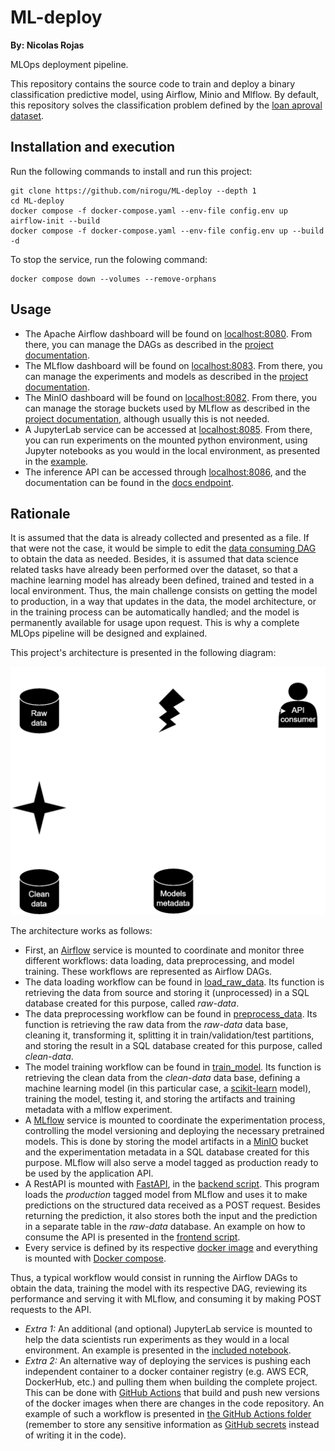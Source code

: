 # ML-deploy

**By: Nicolas Rojas**

MLOps deployment pipeline.

This repository contains the source code to train and deploy a binary classification predictive model, using Airflow, Minio and Mlflow. By default, this repository solves the classification problem defined by the [loan aproval dataset](data/dataset.csv).

## Installation and execution

Run the following commands to install and run this project:

```shell
git clone https://github.com/nirogu/ML-deploy --depth 1
cd ML-deploy
docker compose -f docker-compose.yaml --env-file config.env up airflow-init --build
docker compose -f docker-compose.yaml --env-file config.env up --build -d
```

To stop the service, run the folowing command:

```shell
docker compose down --volumes --remove-orphans
```

## Usage

- The Apache Airflow dashboard will be found on [localhost:8080](http://localhost:8080). From there, you can manage the DAGs as described in the [project documentation](https://airflow.apache.org/docs/apache-airflow/stable/index.html).
- The MLflow dashboard will be found on [localhost:8083](http://localhost:8083). From there, you can manage the experiments and models as described in the [project documentation](https://mlflow.org/docs/latest/index.html).
- The MinIO dashboard will be found on [localhost:8082](http://localhost:8082). From there, you can manage the storage buckets used by MLflow as described in the [project documentation](https://min.io/docs/minio/linux/index.html), although usually this is not needed.
- A JupyterLab service can be accessed at [localhost:8085](http://localhost:8085). From there, you can run experiments on the mounted python environment, using Jupyter notebooks as you would in the local environment, as presented in the [example](notebooks/classification_experiments.ipynb).
- The inference API can be accessed through [localhost:8086](http://localhost:8086), and the documentation can be found in the [docs endpoint](http://localhost:8086/docs).

## Rationale

It is assumed that the data is already collected and presented as a file. If that were not the case, it would be simple to edit the [data consuming DAG](dags/load_raw_data.py) to obtain the data as needed. Besides, it is assumed that data science related tasks have already been performed over the dataset, so that a machine learning model has already been defined, trained and tested in a local environment. Thus, the main challenge consists on getting the model to production, in a way that updates in the data, the model architecture, or in the training process can be automatically handled; and the model is permanently available for usage upon request. This is why a complete MLOps pipeline will be designed and explained.

This project's architecture is presented in the following diagram:

![Architecture diagram](architecture.svg)

The architecture works as follows:
- First, an [Airflow](https://airflow.apache.org/) service is mounted to coordinate and monitor three different workflows: data loading, data preprocessing, and model training. These workflows are represented as Airflow DAGs.
- The data loading workflow can be found in [load_raw_data](dags/load_raw_data.py). Its function is retrieving the data from source and storing it (unprocessed) in a SQL database created for this purpose, called _raw-data_.
- The data preprocessing workflow can be found in [preprocess_data](dags/preprocess_data.py). Its function is retrieving the raw data from the _raw-data_ data base, cleaning it, transforming it, splitting it in train/validation/test partitions, and storing the result in a SQL database created for this purpose, called _clean-data_.
- The model training workflow can be found in [train_model](dags/train_model.py). Its function is retrieving the clean data from the _clean-data_ data base, defining a machine learning model (in this particular case, a [scikit-learn](https://scikit-learn.org/stable/index.html) model), training the model, testing it, and storing the artifacts and training metadata with a mlflow experiment.
- A [MLflow](https://mlflow.org/) service is mounted to coordinate the experimentation process, controlling the model versioning and deploying the necessary pretrained models. This is done by storing the model artifacts in a [MinIO](https://min.io/) bucket and the experimentation metadata in a SQL database created for this purpose. MLflow will also serve a model tagged as production ready to be used by the application API.
- A RestAPI is mounted with [FastAPI](https://fastapi.tiangolo.com), in the [backend script](src/back/main.py). This program loads the _production_ tagged model from MLflow and uses it to make predictions on the structured data received as a POST request. Besides returning the prediction, it also stores both the input and the prediction in a separate table in the _raw-data_ database. An example on how to consume the API is presented in the [frontend script](src/front/main.py).
- Every service is defined by its respective [docker image](./docker/) and everything is mounted with [Docker compose](./docker-compose.yaml).

Thus, a typical workflow would consist in running the Airflow DAGs to obtain the data, training the model with its respective DAG, reviewing its performance and serving it with MLflow, and consuming it by making POST requests to the API.

- *Extra 1:* An additional (and optional) JupyterLab service is mounted to help the data scientists run experiments as they would in a local environment. An example is presented in the [included notebook](notebooks/classification_experiments.ipynb).
- *Extra 2:* An alternative way of deploying the services is pushing each independent container to a docker container registry (e.g. AWS ECR, DockerHub, etc.) and pulling them when building the complete project. This can be done with [GitHub Actions](https://docs.github.com/actions) that build and push new versions of the docker images when there are changes in the code repository. An example of such a workflow is presented in [the GitHub Actions folder](.github/workflows/airflow-publish-container.yaml) (remember to store any sensitive information as [GitHub secrets](https://docs.github.com/actions/security-for-github-actions/security-guides/using-secrets-in-github-actions) instead of writing it in the code).
